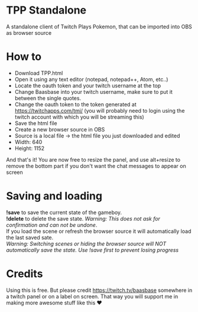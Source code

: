 # TPP Standalone
A standalone client of Twitch Plays Pokemon, that can be imported into OBS as browser source

# How to
- Download TPP.html
- Open it using any text editor (notepad, notepad++, Atom, etc..)
- Locate the oauth token and your twitch username at the top
- Change Baasbase into your twitch username, make sure to put it between the single quotes.
- Change the oauth token to the token generated at https://twitchapps.com/tmi/ (you will probably need to login using the twitch account with which you will be streaming this)
- Save the html file
- Create a new browser source in OBS
- Source is a local file -> the html file you just downloaded and edited
- Width: 640
- Height: 1152

And that's it! You are now free to resize the panel, and use alt+resize to remove the bottom part if you don't want the chat messages to appear on screen

# Saving and loading
**!save** to save the current state of the gameboy.  
**!delete** to delete the save state. *Warning: This does not ask for confirmation and can not be undone*.  
If you load the scene or refresh the browser source it will automatically load the last saved sate.  
*Warning: Switching scenes or hiding the browser source will NOT automatically save the state. Use !save first to prevent losing progress*

# Credits
Using this is free. But please credit https://twitch.tv/baasbase somewhere in a twitch panel or on a label on screen. That way you will support me in making more awesome stuff like this ❤

